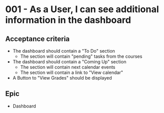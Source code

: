 # 001 - As a User, I can see additional information in the dashboard

## Acceptance criteria

* The dashboard should contain a "To Do" section
  * The section will contain "pending" tasks from the courses
* The dashboard should contain a "Coming Up" section
  * The section will contain next calendar events
  * The section will contain a link to "View calendar"
* A Button to "View Grades" should be displayed

## Epic

* Dashboard
